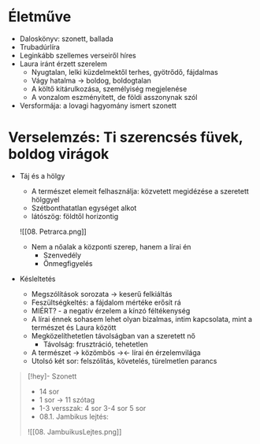 # Életműve

- Daloskönyv: szonett, ballada
- Trubadúrlíra
- Leginkább szellemes verseiről híres
- Laura iránt érzett szerelem
	- Nyugtalan, lelki küzdelmektől terhes, gyötrődő, fájdalmas
	- Vágy hatalma → boldog, boldogtalan
	- A költő kitárulkozása, személyiség megjelenése
	- A vonzalom eszményített, de földi asszonynak szól
- Versformája: a lovagi hagyomány ismert szonett

# Verselemzés: Ti szerencsés füvek, boldog virágok

 - Táj és a hölgy
	- A természet elemeit felhasználja: közvetett megidézése a szeretett hölggyel
	- Szétbonthatatlan egységet alkot
	- látószög: földtől horizontig
	
	![[08. Petrarca.png]]
	- Nem a nőalak a központi szerep, hanem a lírai én
		- Szenvedély
		- Önmegfigyelés
- Késleltetés
	- Megszólítások sorozata → keserű felkiáltás
	- Feszültségkeltés: a fájdalom mértéke erősít rá
	- MIÉRT? - a negatív érzelem a kínzó féltékenység
	- A lírai énnek sohasem lehet olyan bizalmas, intim kapcsolata, mint a természet és Laura között
	- Megközelíthetetlen távolságban van a szeretett nő
		- Távolság: frusztráció, tehetetlen
	- A természet → közömbös →← lírai én érzelemvilága
	- Utolsó két sor: felszólítás, követelés, türelmetlen parancs

> [!hey]- Szonett
> - 14 sor
> - 1 sor → 11 szótag
> - 1-3 versszak: 4 sor 3-4 sor 5 sor
> - 08.1. Jambikus lejtés:
> 
> ![[08. JambuikusLejtes.png]]
